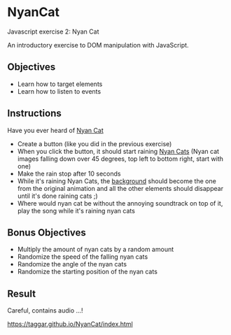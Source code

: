 # NyanCat
Javascript exercise 2: Nyan Cat 

An introductory exercise to DOM manipulation with JavaScript.

## Objectives

- Learn how to target elements
- Learn how to listen to events


## Instructions

Have you ever heard of [Nyan Cat](https://www.google.com/search?q=nyan+cat&oq=nyan+cat+&aqs=chrome..69i57j0l5.1087j0j4&sourceid=chrome&ie=UTF-8)
- Create a button (like you did in the previous exercise)
- When you click the button, it should start raining [Nyan Cats](http://www.stickpng.com/search?q=nyan%20cat&page=1)
(Nyan cat images falling down over 45 degrees, top left to bottom right, start with one)
- Make the rain stop after 10 seconds
- While it's raining Nyan Cats, the [background](https://s3.amazonaws.com/spoonflower/public/design_thumbnails/0439/6605/naynback9_shop_preview.png) should become the one from the original animation and all the other elements should disappear until it's done raining cats ;)
- Where would nyan cat be without the annoying soundtrack on top of it, play the song while it's raining nyan cats

## Bonus Objectives

- Multiply the amount of nyan cats by a random amount
- Randomize the speed of the falling nyan cats
- Randomize the angle of the nyan cats
- Randomize the starting position of the nyan cats


## Result

Careful, contains audio ...!

https://taggar.github.io/NyanCat/index.html

